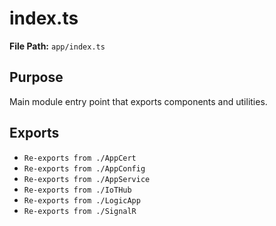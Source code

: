 # index.ts

**File Path:** `app/index.ts`

## Purpose

Main module entry point that exports components and utilities.

## Exports

- `Re-exports from ./AppCert`
- `Re-exports from ./AppConfig`
- `Re-exports from ./AppService`
- `Re-exports from ./IoTHub`
- `Re-exports from ./LogicApp`
- `Re-exports from ./SignalR`
